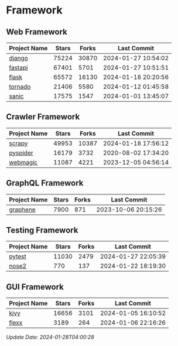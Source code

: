 # Framework

## Web Framework
| Project Name | Stars | Forks | Last Commit |
| ------------ | ----- | ----- | ----------- |
| [django](https://github.com/django/django) | 75224 | 30870 | 2024-01-27 10:54:02 |
| [fastapi](https://github.com/tiangolo/fastapi) | 67401 | 5701 | 2024-01-27 10:51:51 |
| [flask](https://github.com/pallets/flask) | 65572 | 16130 | 2024-01-18 20:20:56 |
| [tornado](https://github.com/tornadoweb/tornado) | 21406 | 5580 | 2024-01-12 01:45:58 |
| [sanic](https://github.com/sanic-org/sanic) | 17575 | 1547 | 2024-01-01 13:45:07 |

## Crawler Framework
| Project Name | Stars | Forks | Last Commit |
| ------------ | ----- | ----- | ----------- |
| [scrapy](https://github.com/scrapy/scrapy) | 49953 | 10387 | 2024-01-18 17:56:12 |
| [pyspider](https://github.com/binux/pyspider) | 16179 | 3732 | 2020-08-02 17:34:20 |
| [webmagic](https://github.com/code4craft/webmagic) | 11087 | 4221 | 2023-12-05 04:56:14 |

## GraphQL Framework
| Project Name | Stars | Forks | Last Commit |
| ------------ | ----- | ----- | ----------- |
| [graphene](https://github.com/graphql-python/graphene) | 7900 | 871 | 2023-10-06 20:15:26 |

## Testing Framework
| Project Name | Stars | Forks | Last Commit |
| ------------ | ----- | ----- | ----------- |
| [pytest](https://github.com/pytest-dev/pytest) | 11030 | 2479 | 2024-01-27 22:05:39 |
| [nose2](https://github.com/nose-devs/nose2) | 770 | 137 | 2024-01-22 18:19:30 |

## GUI Framework
| Project Name | Stars | Forks | Last Commit |
| ------------ | ----- | ----- | ----------- |
| [kivy](https://github.com/kivy/kivy) | 16656 | 3101 | 2024-01-05 16:10:52 |
| [flexx](https://github.com/flexxui/flexx) | 3189 | 264 | 2024-01-06 22:16:26 |

*Update Date: 2024-01-28T04:00:28*